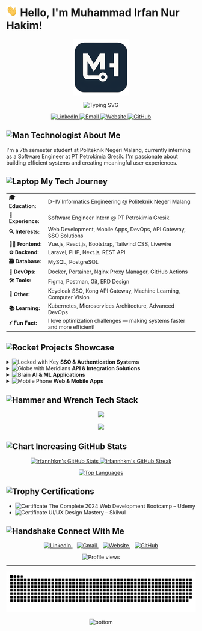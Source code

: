 # <img src="https://raw.githubusercontent.com/ABSphreak/ABSphreak/master/gifs/Hi.gif" width="30px" height="30px"> Hello, I'm Muhammad Irfan Nur Hakim!

<p align="center">
  <img src="minh_logo.png" alt="MINH Logo" width="150px" />
</p>

<p align="center">
  <img src="https://readme-typing-svg.herokuapp.com?font=Fira+Code&size=25&duration=4000&pause=1000&color=2E9EFF&center=true&random=false&width=600&lines=Full-Stack+Web+%26+Mobile+Developer;Software+Engineer;SSO+%26+API+Gateway+Specialist;DevOps+Enthusiast" alt="Typing SVG" />
</p>

<p align="center">
  <a href="https://www.linkedin.com/in/muhammad-irfan-nur-hakim/">
    <img alt="LinkedIn" src="https://img.shields.io/badge/LinkedIn-0077B5?style=for-the-badge&logo=linkedin&logoColor=white">
  </a>
  <a href="mailto:muhammadirfannh36@gmail.com">
    <img alt="Email" src="https://img.shields.io/badge/Gmail-D14836?style=for-the-badge&logo=gmail&logoColor=white">
  </a>
  <a href="https://www.minh.my.id">
    <img alt="Website" src="https://img.shields.io/badge/Website-3b5998?style=for-the-badge&logo=google-chrome&logoColor=white">
  </a>
  <a href="https://github.com/irfannhkm">
    <img alt="GitHub" src="https://img.shields.io/badge/GitHub-100000?style=for-the-badge&logo=github&logoColor=white">
  </a>
</p>

## <img src="https://cdn-icons-png.flaticon.com/512/3114/3114738.png" alt="Man Technologist" width="25" height="25" /> About Me

I'm a 7th semester student at Politeknik Negeri Malang, currently interning as a Software Engineer at PT Petrokimia Gresik. I'm passionate about building efficient systems and creating meaningful user experiences.

## <img src="https://raw.githubusercontent.com/Tarikul-Islam-Anik/Animated-Fluent-Emojis/master/Emojis/Objects/Laptop.png" alt="Laptop" width="25" height="25" /> My Tech Journey

<div align="center">
  <table>
    <tr>
      <td><b>🎓 Education:</b></td>
      <td>D-IV Informatics Engineering @ Politeknik Negeri Malang</td>
    </tr>
    <tr>
      <td><b>💼 Experience:</b></td>
      <td>Software Engineer Intern @ PT Petrokimia Gresik</td>
    </tr>
    <tr>
      <td><b>🔍 Interests:</b></td>
      <td>Web Development, Mobile Apps, DevOps, API Gateway, SSO Solutions</td>
    </tr>
    <tr>
      <td><b>👨‍💻 Frontend:</b></td>
      <td>Vue.js, React.js, Bootstrap, Tailwind CSS, Livewire</td>
    </tr>
    <tr>
      <td><b>⚙️ Backend:</b></td>
      <td>Laravel, PHP, Next.js, REST API</td>
    </tr>
    <tr>
      <td><b>🗃️ Database:</b></td>
      <td>MySQL, PostgreSQL</td>
    </tr>
    <tr>
      <td><b>🚀 DevOps:</b></td>
      <td>Docker, Portainer, Nginx Proxy Manager, GitHub Actions</td>
    </tr>
    <tr>
      <td><b>🛠️ Tools:</b></td>
      <td>Figma, Postman, Git, ERD Design</td>
    </tr>
    <tr>
      <td><b>🧩 Other:</b></td>
      <td>Keycloak SSO, Kong API Gateway, Machine Learning, Computer Vision</td>
    </tr>
    <tr>
      <td><b>📚 Learning:</b></td>
      <td>Kubernetes, Microservices Architecture, Advanced DevOps</td>
    </tr>
    <tr>
      <td><b>⚡ Fun Fact:</b></td>
      <td>I love optimization challenges — making systems faster and more efficient!</td>
    </tr>
  </table>
</div>

## <img src="https://cdn-icons-png.flaticon.com/512/4341/4341025.png" alt="Rocket" width="25" height="25" /> Projects Showcase

<details>
<summary><img src="https://cdn-icons-png.flaticon.com/512/7780/7780961.png" alt="Locked with Key" width="20" height="20" /> <b>SSO & Authentication Systems</b></summary>
<br>
➡️ <b>Single Sign-On (SSO) System</b><br>
Implemented Keycloak SSO with custom login UI, MFA solutions, and passwordless biometric authentication.<br>
<i>Tech Stack: Keycloak, OAuth2, OIDC, Multiple MFA Channels</i>
</details>

<details>
<summary><img src="https://cdn-icons-png.flaticon.com/512/1231/1231223.png" alt="Globe with Meridians" width="20" height="20" /> <b>API & Integration Solutions</b></summary>
<br>
➡️ <b>API Gateway Implementation</b><br>
Built centralized API management using Kong and Konga with data masking plugin development.<br>
<i>Tech Stack: Kong, Konga, Docker</i>
<br><br>
➡️ <b>OneKey Account Portal</b><br>
Integrated APIs from Keycloak and internal company systems for centralized user management.<br>
<i>Tech Stack: Laravel, Livewire, Tailwind CSS, REST API</i>
</details>

<details>
<summary><img src="https://cdn-icons-png.flaticon.com/512/1693/1693746.png" alt="Brain" width="20" height="20" /> <b>AI & ML Applications</b></summary>
<br>
➡️ <b>TOMATIN</b><br>
Mobile and web application with computer vision for tomato leaf disease identification and monitoring.<br>
<i>Tech Stack: Flutter, Computer Vision, Laravel</i>
</details>

<details>
<summary><img src="https://cdn-icons-png.flaticon.com/512/3097/3097048.png" alt="Mobile Phone" width="20" height="20" /> <b>Web & Mobile Apps</b></summary>
<br>
➡️ <b>MARSOSE</b><br>
Citizen complaint reporting app with decision support system for prioritization.<br>
<i>Tech Stack: Laravel, Decision Support System (ROC and MAUT)</i>
<br><br>
➡️ <b>RUANGBACA</b><br>
Digital library system with online reading and offline borrowing capabilities.<br>
<i>Tech Stack: Laravel, Vue.js, MySQL</i>
<br><br>
➡️ <b>Alber (Heavy Equipment Ordering)</b><br>
Digital system for streamlining heavy equipment ordering with tracking features.<br>
<i>Tech Stack: Vue.js, Laravel, MySQL</i>
</details>

## <img src="https://cdn-icons-png.flaticon.com/512/7641/7641727.png" alt="Hammer and Wrench" width="25" height="25" /> Tech Stack

<p align="center">
  <img src="https://skillicons.dev/icons?i=laravel,vue,react,flutter,tailwind,docker,mysql,github" />
</p>

<p align="center">
  <img src="https://skillicons.dev/icons?i=php,js,ts,html,css,figma,git,nginx" />
</p>

## <img src="https://cdn-icons-png.flaticon.com/512/1450/1450332.png" alt="Chart Increasing" width="25" height="25" /> GitHub Stats

<p align="center">
  <a href="https://github.com/anuraghazra/github-readme-stats">
    <img src="https://github-readme-stats.vercel.app/api?username=irfannhkm&show_icons=true&theme=tokyonight" alt="irfannhkm's GitHub Stats" width="48%" />
  </a>
  <a href="https://git.io/streak-stats">
    <img src="https://github-readme-streak-stats.herokuapp.com/?user=irfannhkm&theme=tokyonight" alt="irfannhkm's GitHub Streak" width="48%" />
  </a>
</p>

<p align="center">
  <a href="https://github.com/anuraghazra/github-readme-stats">
    <img src="https://github-readme-stats.vercel.app/api/top-langs/?username=irfannhkm&layout=compact&theme=tokyonight" alt="Top Languages" />
  </a>
</p>

## <img src="https://cdn-icons-png.flaticon.com/512/3062/3062634.png" alt="Trophy" width="25" height="25" /> Certifications

- <img src="https://cdn-icons-png.flaticon.com/512/2091/2091401.png" alt="Certificate" width="20" height="20" /> The Complete 2024 Web Development Bootcamp – Udemy
- <img src="https://cdn-icons-png.flaticon.com/512/2091/2091401.png" alt="Certificate" width="20" height="20" /> UI/UX Design Mastery – Skilvul

## <img src="https://cdn-icons-png.flaticon.com/512/4406/4406124.png" alt="Handshake" width="25" height="25" /> Connect With Me

<p align="center">
  <a href="https://www.linkedin.com/in/muhammad-irfan-nur-hakim/">
    <img src="https://raw.githubusercontent.com/gauravghongde/social-icons/master/SVG/Color/LinkedIN.svg" alt="LinkedIn" width="40" height="40">
  </a>
  &nbsp;&nbsp;
  <a href="mailto:muhammadirfannh36@gmail.com">
    <img src="https://raw.githubusercontent.com/gauravghongde/social-icons/master/SVG/Color/Gmail.svg" alt="Gmail" width="40" height="40">
  </a>
  &nbsp;&nbsp;
  <a href="https://www.minh.my.id">
    <img src="https://raw.githubusercontent.com/gauravghongde/social-icons/master/SVG/Color/WWW.svg" alt="Website" width="40" height="40">
  </a>
  &nbsp;&nbsp;
  <a href="https://github.com/irfannhkm">
    <img src="https://raw.githubusercontent.com/gauravghongde/social-icons/master/SVG/Color/Github.svg" alt="GitHub" width="40" height="40">
  </a>
</p>

<p align="center">
  <img src="https://komarev.com/ghpvc/?username=irfannhkm&label=Profile%20views&color=0e75b6&style=flat" alt="Profile views" />
</p>

---


<p align="center">
  <img src="https://raw.githubusercontent.com/Platane/snk/output/github-contribution-grid-snake.svg" alt="Snake animation">
</p>
<p align="center">
  <img src="https://raw.githubusercontent.com/mayhemantt/mayhemantt/Update/svg/Bottom.svg" alt="bottom">
</p>
